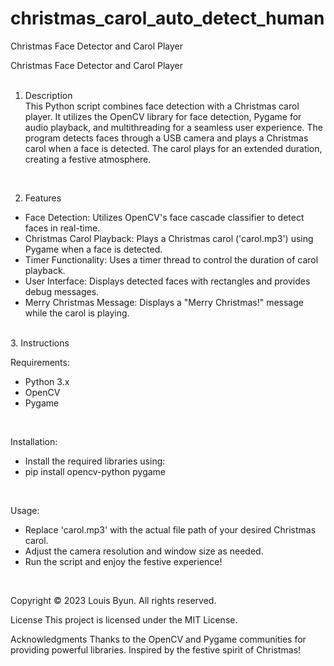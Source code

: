 # christmas_carol_auto_detect_human
Christmas Face Detector and Carol Player

Christmas Face Detector and Carol Player<br>
<br>
1. Description<br>
This Python script combines face detection with a Christmas carol player. It utilizes the OpenCV library for face detection, Pygame for audio playback, and multithreading for a seamless user experience. The program detects faces through a USB camera and plays a Christmas carol when a face is detected. The carol plays for an extended duration, creating a festive atmosphere.<br>
<br>


2. Features<br>

- Face Detection: Utilizes OpenCV's face cascade classifier to detect faces in real-time.
- Christmas Carol Playback: Plays a Christmas carol ('carol.mp3') using Pygame when a face is detected.
- Timer Functionality: Uses a timer thread to control the duration of carol playback.
- User Interface: Displays detected faces with rectangles and provides debug messages.
- Merry Christmas Message: Displays a "Merry Christmas!" message while the carol is playing.
<br>
3. Instructions<br>

Requirements:
- Python 3.x
- OpenCV
- Pygame
<br>

Installation:
- Install the required libraries using:
- pip install opencv-python pygame
<br>

Usage:
- Replace 'carol.mp3' with the actual file path of your desired Christmas carol.
- Adjust the camera resolution and window size as needed.
- Run the script and enjoy the festive experience!
<br>

Copyright
© 2023 Louis Byun. All rights reserved.
<br>

License
This project is licensed under the MIT License.
<br>

Acknowledgments
Thanks to the OpenCV and Pygame communities for providing powerful libraries.
Inspired by the festive spirit of Christmas!
